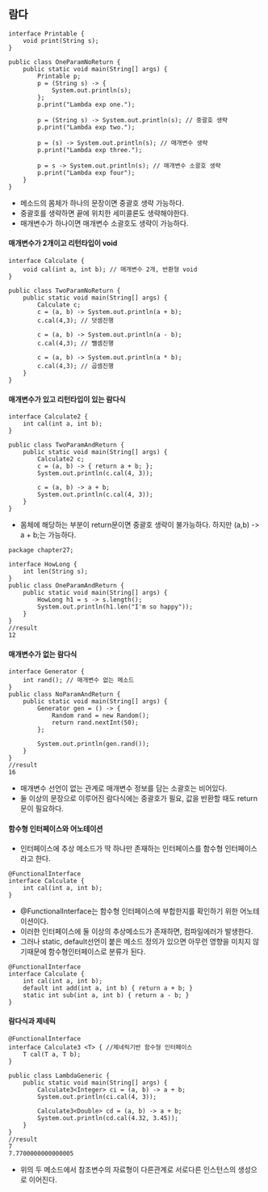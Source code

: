 람다
---

```
interface Printable {
    void print(String s);
}

public class OneParamNoReturn {
    public static void main(String[] args) {
        Printable p;
        p = (String s) -> {
            System.out.println(s);
        };
        p.print("Lambda exp one.");

        p = (String s) -> System.out.println(s); // 중괄호 생략
        p.print("Lambda exp two.");

        p = (s) -> System.out.println(s); // 매개변수 생략
        p.print("Lambda exp three.");

        p = s -> System.out.println(s); // 매개변수 소괄호 생략
        p.print("Lambda exp four");
    }
}

```
- 메소드의 몸체가 하나의 문장이면 중괄호 생략 가능하다.
- 중괄호를 생략하면 끝에 위치한 세미콜론도 생략해야한다.
- 매개변수가 하나이면 매개변수 소괄호도 생략이 가능하다.

#### 매개변수가 2개이고 리턴타입이 void

```
interface Calculate {
    void cal(int a, int b); // 매개변수 2개, 반환형 void
}

public class TwoParamNoReturn {
    public static void main(String[] args) {
        Calculate c;
        c = (a, b) -> System.out.println(a + b);
        c.cal(4,3); // 덧셈진행

        c = (a, b) -> System.out.println(a - b);
        c.cal(4,3); // 뺄셈진행

        c = (a, b) -> System.out.println(a * b);
        c.cal(4,3); // 곱셈진행
    }
}
```

#### 매개변수가 있고 리턴타입이 있는 람다식

```
interface Calculate2 {
    int cal(int a, int b);
}

public class TwoParamAndReturn {
    public static void main(String[] args) {
        Calculate2 c;
        c = (a, b) -> { return a + b; };
        System.out.println(c.cal(4, 3));

        c = (a, b) -> a + b;
        System.out.println(c.cal(4, 3));
    }
}
```
- 몸체에 해당하는 부분이 return문이면 중괄호 생략이 불가능하다. 하지만 (a,b) -> a + b;는 가능하다.

```
package chapter27;

interface HowLong {
    int len(String s);
}
public class OneParamAndReturn {
    public static void main(String[] args) {
        HowLong h1 = s -> s.length();
        System.out.println(h1.len("I'm so happy"));
    }
}
//result
12
```

#### 매개변수가 없는 람다식

```
interface Generator {
    int rand(); // 매개변수 없는 메소드
}
public class NoParamAndReturn {
    public static void main(String[] args) {
        Generator gen = () -> {
            Random rand = new Random();
            return rand.nextInt(50);
        };

        System.out.println(gen.rand());
    }
}
//result
16
```
- 매개변수 선언이 없는 관계로 매개변수 정보를 담는 소괄호는 비어있다.
- 둘 이상의 문장으로 이루어진 람다식에는 중괄호가 필요, 값을 반환할 때도 return문이 필요하다.


#### 함수형 인터페이스와 어노테이션

- 인터페이스에 추상 메소드가 딱 하나만 존재하는 인터페이스를 함수형 인터페이스라고 한다.

```
@FunctionalInterface
interface Calculate {
	int cal(int a, int b);
}
```

- @FunctionalInterface는 함수형 인터페이스에 부합한지를 확인하기 위한 어노테이션이다.
- 이러한 인터페이스에 둘 이상의 추상메소드가 존재하면, 컴파일에러가 발생한다.
- 그러나 static, default선언이 붙은 메소드 정의가 있으면 아무런 영향을 미치지 않기때문에 함수형인터페이스로 분류가 된다.

```
@FunctionalInterface
interface Calculate {
	int cal(int a, int b);
    default int add(int a, int b) { return a + b; }
    static int sub(int a, int b) { return a - b; }
}
```

#### 람다식과 제네릭

```
@FunctionalInterface
interface Calculate3 <T> { //제네릭기반 함수형 인터페이스
    T cal(T a, T b);
}

public class LambdaGeneric {
    public static void main(String[] args) {
        Calculate3<Integer> ci = (a, b) -> a + b;
        System.out.println(ci.cal(4, 3));

        Calculate3<Double> cd = (a, b) -> a + b;
        System.out.println(cd.cal(4.32, 3.45));
    }
}
//result
7
7.7700000000000005
```
- 위의 두 메소드에서 참조변수의 자료형이 다른관계로 서로다른 인스턴스의 생성으로 이어진다.
